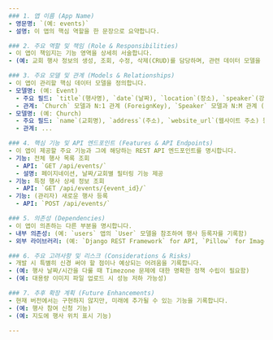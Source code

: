 ```yaml
---
### 1. 앱 이름 (App Name)
- 영문명: `(예: events)`
- 설명: 이 앱의 핵심 역할을 한 문장으로 요약합니다.

### 2. 주요 역할 및 책임 (Role & Responsibilities)
- 이 앱이 책임지는 기능 영역을 상세히 서술합니다.
- (예: 교회 행사 정보의 생성, 조회, 수정, 삭제(CRUD)를 담당하며, 관련 데이터 모델을 소유한다.)

### 3. 주요 모델 및 관계 (Models & Relationships)
- 이 앱이 관리할 핵심 데이터 모델을 정의합니다.
- 모델명: (예: Event)
  - 주요 필드: `title`(행사명), `date`(날짜), `location`(장소), `speaker`(강사), `description`(상세설명), `created_at`(생성일) 등
  - 관계: `Church` 모델과 N:1 관계 (ForeignKey), `Speaker` 모델과 N:M 관계 (ManyToManyField)
- 모델명: (예: Church)
  - 주요 필드: `name`(교회명), `address`(주소), `website_url`(웹사이트 주소) 등
  - 관계: ...

### 4. 핵심 기능 및 API 엔드포인트 (Features & API Endpoints)
- 이 앱이 제공할 주요 기능과 그에 해당하는 REST API 엔드포인트를 명시합니다.
- 기능: 전체 행사 목록 조회
  - API: `GET /api/events/`
  - 설명: 페이지네이션, 날짜/교회별 필터링 기능 제공
- 기능: 특정 행사 상세 정보 조회
  - API: `GET /api/events/{event_id}/`
- 기능: (관리자) 새로운 행사 등록
  - API: `POST /api/events/`

### 5. 의존성 (Dependencies)
- 이 앱이 의존하는 다른 부분을 명시합니다.
- 내부 의존성: (예: `users` 앱의 `User` 모델을 참조하여 행사 등록자를 기록함)
- 외부 라이브러리: (예: `Django REST Framework` for API, `Pillow` for ImageField)

### 6. 주요 고려사항 및 리스크 (Considerations & Risks)
- 개발 시 특별히 신경 써야 할 점이나 예상되는 어려움을 기록합니다.
- (예: 행사 날짜/시간을 다룰 때 Timezone 문제에 대한 명확한 정책 수립이 필요함)
- (예: 대용량 이미지 파일 업로드 시 성능 저하 가능성)

### 7. 추후 확장 계획 (Future Enhancements)
- 현재 버전에서는 구현하지 않지만, 미래에 추가될 수 있는 기능을 기록합니다.
- (예: 행사 참여 신청 기능)
- (예: 지도에 행사 위치 표시 기능)

---
```

